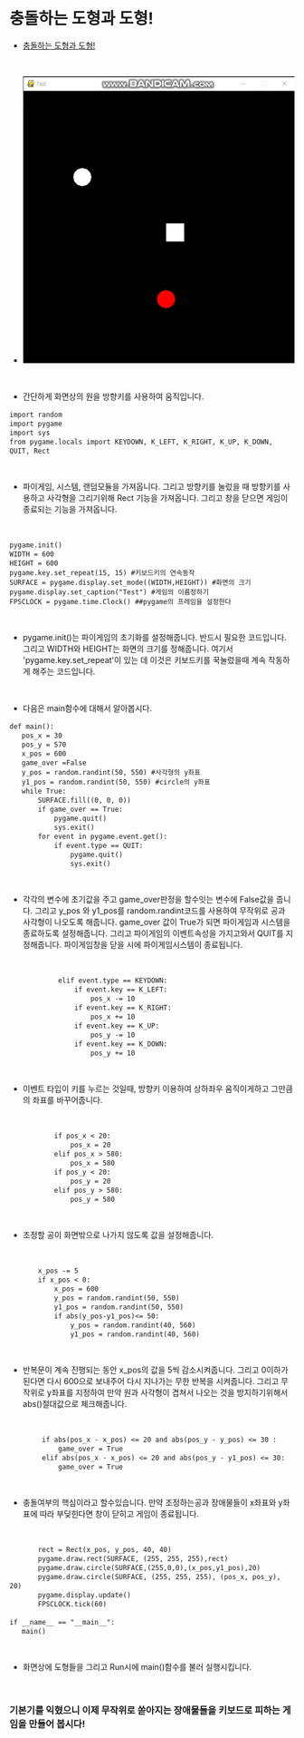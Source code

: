 # 충돌하는 도형과 도형!

 + [충돌하는 도형과 도형!](../GamePrac/Prac5.py)
 
 <br>
 
 + ![PracRe3](../img/PracRe3.gif)
 
 <br>
 
  + 간단하게 화면상의 원을 방향키를 사용하여 움직입니다.
 
```buildoutcfg
import random
import pygame
import sys
from pygame.locals import KEYDOWN, K_LEFT, K_RIGHT, K_UP, K_DOWN, QUIT, Rect
```

<br>

 + 파이게임, 시스템, 랜덤모듈을 가져옵니다. 그리고 방향키를 눌렀을 때 방향키를 사용하고 
 사각형을 그리기위해 Rect 기능을 가져옵니다. 그리고 창을 닫으면 게임이 종료되는 기능을 가져옵니다.
 
 <br>
 
 ```buildoutcfg
pygame.init()
WIDTH = 600
HEIGHT = 600
pygame.key.set_repeat(15, 15) #키보드키의 연속동작
SURFACE = pygame.display.set_mode((WIDTH,HEIGHT)) #화면의 크기
pygame.display.set_caption("Test") #게임의 이름정하기
FPSCLOCK = pygame.time.Clock() ##pygame의 프레임을 설정한다
```

<br>

 + pygame.init()는 파이게임의 초기화를 설정해줍니다. 반드시 필요한 코드입니다.
 그리고 WIDTH와 HEIGHT는 화면의 크기를 정해줍니다. 여기서
 'pygame.key.set_repeat'이 있는 데 이것은 키보드키를 꾹눌렀을때 계속 작동하게 해주는 코드입니다.
 
 <br>
 
 + 다음은 main함수에 대해서 알아봅시다.
 
 ```buildoutcfg
def main():
    pos_x = 30
    pos_y = 570
    x_pos = 600
    game_over =False
    y_pos = random.randint(50, 550) #사각형의 y좌표
    y1_pos = random.randint(50, 550) #circle의 y좌표
    while True:
        SURFACE.fill((0, 0, 0))
        if game_over == True:
            pygame.quit()
            sys.exit()
        for event in pygame.event.get():
            if event.type == QUIT:
                pygame.quit()
                sys.exit()
```
<br>

 + 각각의 변수에 초기값을 주고 game_over판정을 할수잇는 변수에 False값을 줍니다.
그리고 y_pos 와 y1_pos를 random.randint코드를 사용하여 무작위로 공과 사각형이 나오도록 해줍니다.
game_over 값이 True가 되면 파이게임과 시스템을 종료하도록 설정해줍니다.
그리고 파이게임의 이벤트속성을 가지고와서 QUIT를 지정해줍니다. 파이게임창을 닫을 시에 파이게임시스템이 종료됩니다.

<br>

```buildoutcfg
            elif event.type == KEYDOWN:
                if event.key == K_LEFT:
                    pos_x -= 10
                if event.key == K_RIGHT:
                    pos_x += 10
                if event.key == K_UP:
                    pos_y -= 10
                if event.key == K_DOWN:
                    pos_y += 10
```

<br>

 + 이벤트 타입이 키를 누르는 것일때, 방향키 이용하여 상하좌우 움직이게하고 그만큼의 좌표를 바꾸어줍니다.
 
 <br>
 
 ```buildoutcfg
            if pos_x < 20:
                pos_x = 20
            elif pos_x > 580:
                pos_x = 580
            if pos_y < 20:
                pos_y = 20
            elif pos_y > 580:
                pos_y = 580
```

<br>

 + 조정할 공이 화면밖으로 나가지 않도록 값을 설정해줍니다.
 
 <br>
 
 ```buildoutcfg
        x_pos -= 5
        if x_pos < 0:
            x_pos = 600
            y_pos = random.randint(50, 550)
            y1_pos = random.randint(50, 550)
            if abs(y_pos-y1_pos)<= 50:
                y_pos = random.randint(40, 560)
                y1_pos = random.randint(40, 560)
```

<br>

 + 반복문이 계속 진행되는 동안 x_pos의 값을 5씩 감소시켜줍니다. 그리고 0이하가 된다면 다시 600으로 보내주어
다시 지나가는 무한 반복을 시켜줍니다. 그리고 무작위로 y좌표를 지정하여 만약 원과 사각형이 겹쳐서 나오는 것을
방지하기위해서 abs()절대값으로 체크해줍니다.

<br>

```buildoutcfg
        if abs(pos_x - x_pos) <= 20 and abs(pos_y - y_pos) <= 30 :
            game_over = True
        elif abs(pos_x - x_pos) <= 20 and abs(pos_y - y1_pos) <= 30:
            game_over = True
```

<br>

 + 충돌여부의 핵심이라고 할수있습니다. 만약 조정하는공과 장애물들이 x좌표와 y좌표에 따라
 부딪힌다면 창이 닫히고 게임이 종료됩니다.
 
 <br>
 
 ```buildoutcfg
        rect = Rect(x_pos, y_pos, 40, 40)
        pygame.draw.rect(SURFACE, (255, 255, 255),rect)
        pygame.draw.circle(SURFACE,(255,0,0),(x_pos,y1_pos),20)
        pygame.draw.circle(SURFACE, (255, 255, 255), (pos_x, pos_y), 20)
        pygame.display.update()
        FPSCLOCK.tick(60)

if __name__ == "__main__":
    main()
```

<br>

+ 화면상에 도형들을 그리고 Run시에 main()함수를 불러 실행시킵니다.

<br>

### 기본기를 익혔으니 이제 무작위로 쏟아지는 장애물들을 키보드로 피하는 게임을 만들어 봅시다!
